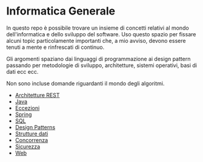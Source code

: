 # Informatica Generale
In questo repo è possibile trovare un insieme di concetti relativi al mondo dell'informatica e dello sviluppo del software. 
Uso questo spazio per fissare alcuni topic particolamente importanti che, a mio avviso, 
devono essere tenuti a mente e rinfrescati di continuo.

Gli argomenti spaziano dai linguaggi di programmazione ai design pattern passando per metodologie di sviluppo,
architetture, sistemi operativi, basi di dati ecc ecc.

Non sono incluse domande riguardanti il mondo degli algoritmi.

* [Architetture REST](https://github.com/Ema-jar/generalCSQuestions/blob/master/rest.md)
* [Java](https://github.com/Ema-jar/generalCSQuestions/blob/master/java.md)
* [Eccezioni](https://github.com/Ema-jar/generalCSQuestions/blob/master/exceptions.md)
* [Spring](https://github.com/Ema-jar/generalCSQuestions/blob/master/spring.md)
* [SQL](https://github.com/Ema-jar/generalCSQuestions/blob/master/sql.md)
* [Design Patterns](https://github.com/Ema-jar/generalCSQuestions/blob/master/design-patterns.md)
* [Strutture dati](https://github.com/Ema-jar/generalCSQuestions/blob/master/data-structures.md)
* [Concorrenza](https://github.com/Ema-jar/generalCSQuestions/blob/master/concurrency.md)
* [Sicurezza](https://github.com/Ema-jar/generalCSQuestions/blob/master/security.md)
* [Web](https://github.com/Ema-jar/generalCSQuestions/blob/master/web.md)
